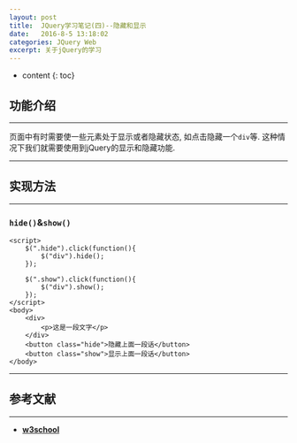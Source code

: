 ```yaml
---
layout: post
title:  JQuery学习笔记(四)--隐藏和显示
date:   2016-8-5 13:18:02
categories: JQuery Web
excerpt: 关于jQuery的学习
---
```


* content
{: toc}

## 功能介绍

---

页面中有时需要使一些元素处于显示或者隐藏状态, 如点击隐藏一个`div`等. 这种情况下我们就需要使用到jQuery的显示和隐藏功能.

---

## 实现方法

---

### `hide()`&`show()`

```jquery
<script>
	$(".hide").click(function(){
		$("div").hide();
	});

	$(".show").click(function(){
		$("div").show();
	});
</script>
<body>
	<div>
		<p>这是一段文字</p>
	</div>
	<button class="hide">隐藏上面一段话</button>
	<button class="show">显示上面一段话</button>
</body>
```

---

## 参考文献

---

* **[w3school](http://www.w3school.com.cn/jquery/jquery_hide_show.asp)**